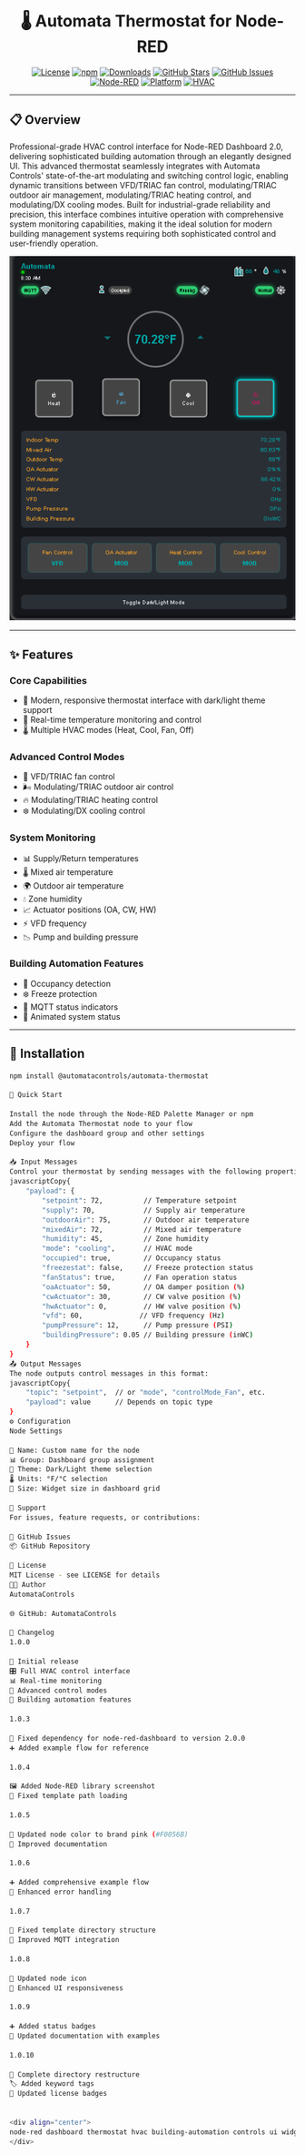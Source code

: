 <div align="center">

# 🌡️ Automata Thermostat for Node-RED

[![License](https://img.shields.io/npm/l/@automatacontrols/automata-thermostat)](https://github.com/AutomataControls/AutomataThermostat/blob/main/LICENSE)
[![npm](https://img.shields.io/npm/v/@automatacontrols/automata-thermostat)](https://www.npmjs.com/package/@automatacontrols/automata-thermostat)
[![Downloads](https://img.shields.io/npm/dm/@automatacontrols/automata-thermostat)](https://www.npmjs.com/package/@automatacontrols/automata-thermostat)
[![GitHub Stars](https://img.shields.io/github/stars/AutomataControls/AutomataThermostat)](https://github.com/AutomataControls/AutomataThermostat/stargazers)
[![GitHub Issues](https://img.shields.io/github/issues/AutomataControls/AutomataThermostat)](https://github.com/AutomataControls/AutomataThermostat/issues)
[![Node-RED](https://img.shields.io/badge/Node--RED-Dashboard%202.0-red)](https://flows.nodered.org/node/@automatacontrols/automata-thermostat)
[![Platform](https://img.shields.io/badge/platform-Node--RED-red)](https://nodered.org)
[![HVAC](https://img.shields.io/badge/HVAC-Control-brightgreen)](https://github.com/AutomataControls/AutomataThermostat)

</div>

---

## 📋 Overview

Professional-grade HVAC control interface for Node-RED Dashboard 2.0, delivering sophisticated building automation through an elegantly designed UI. This advanced thermostat seamlessly integrates with Automata Controls' state-of-the-art modulating and switching control logic, enabling dynamic transitions between VFD/TRIAC fan control, modulating/TRIAC outdoor air management, modulating/TRIAC heating control, and modulating/DX cooling modes. Built for industrial-grade reliability and precision, this interface combines intuitive operation with comprehensive system monitoring capabilities, making it the ideal solution for modern building management systems requiring both sophisticated control and user-friendly operation.

<div align="center">

![Automata Thermostat Screenshot](https://raw.githubusercontent.com/AutomataControls/AutomataThermostat/main/nodes/icons/thermostat.png)

</div>

---

## ✨ Features

### Core Capabilities
- 🎨 Modern, responsive thermostat interface with dark/light theme support
- 🔄 Real-time temperature monitoring and control
- 🌡️ Multiple HVAC modes (Heat, Cool, Fan, Off)

### Advanced Control Modes
- 🔧 VFD/TRIAC fan control
- 🌬️ Modulating/TRIAC outdoor air control
- 🔥 Modulating/TRIAC heating control
- ❄️ Modulating/DX cooling control

### System Monitoring
- 📊 Supply/Return temperatures
- 🌡️ Mixed air temperature
- 🌍 Outdoor air temperature
- 💧 Zone humidity
- 📈 Actuator positions (OA, CW, HW)
- ⚡ VFD frequency
- 📉 Pump and building pressure

### Building Automation Features
- 👥 Occupancy detection
- ❄️ Freeze protection
- 📡 MQTT status indicators
- 🔄 Animated system status

---

## 🚀 Installation

```bash
npm install @automatacontrols/automata-thermostat

🏁 Quick Start

Install the node through the Node-RED Palette Manager or npm
Add the Automata Thermostat node to your flow
Configure the dashboard group and other settings
Deploy your flow

📥 Input Messages
Control your thermostat by sending messages with the following properties:
javascriptCopy{
    "payload": {
        "setpoint": 72,          // Temperature setpoint
        "supply": 70,            // Supply air temperature
        "outdoorAir": 75,        // Outdoor air temperature
        "mixedAir": 72,          // Mixed air temperature
        "humidity": 45,          // Zone humidity
        "mode": "cooling",       // HVAC mode
        "occupied": true,        // Occupancy status
        "freezestat": false,     // Freeze protection status
        "fanStatus": true,       // Fan operation status
        "oaActuator": 50,        // OA damper position (%)
        "cwActuator": 30,        // CW valve position (%)
        "hwActuator": 0,         // HW valve position (%)
        "vfd": 60,              // VFD frequency (Hz)
        "pumpPressure": 12,      // Pump pressure (PSI)
        "buildingPressure": 0.05 // Building pressure (inWC)
    }
}
📤 Output Messages
The node outputs control messages in this format:
javascriptCopy{
    "topic": "setpoint",  // or "mode", "controlMode_Fan", etc.
    "payload": value      // Depends on topic type
}
⚙️ Configuration
Node Settings

📝 Name: Custom name for the node
📊 Group: Dashboard group assignment
🎨 Theme: Dark/Light theme selection
🌡️ Units: °F/°C selection
📐 Size: Widget size in dashboard grid

🤝 Support
For issues, feature requests, or contributions:

🐛 GitHub Issues
📦 GitHub Repository

📄 License
MIT License - see LICENSE for details
👨‍💻 Author
AutomataControls

🌐 GitHub: AutomataControls

📝 Changelog
1.0.0

🎉 Initial release
🎛️ Full HVAC control interface
📊 Real-time monitoring
🔧 Advanced control modes
🏢 Building automation features

1.0.3

🔧 Fixed dependency for node-red-dashboard to version 2.0.0
➕ Added example flow for reference

1.0.4

🖼️ Added Node-RED library screenshot
🔧 Fixed template path loading

1.0.5

🎨 Updated node color to brand pink (#F0056B)
📝 Improved documentation

1.0.6

➕ Added comprehensive example flow
🔧 Enhanced error handling

1.0.7

🔧 Fixed template directory structure
📡 Improved MQTT integration

1.0.8

🔄 Updated node icon
🎨 Enhanced UI responsiveness

1.0.9

➕ Added status badges
📝 Updated documentation with examples

1.0.10

📂 Complete directory restructure
🏷️ Added keyword tags
🔄 Updated license badges


<div align="center">
node-red dashboard thermostat hvac building-automation controls ui widget automata temperature-control building-management automation monitoring gpl-3.0
</div>
```